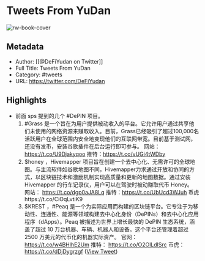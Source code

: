 # Tweets From YuDan

![rw-book-cover](https://pbs.twimg.com/profile_images/1701629042301321216/cQdN1t79.jpg)

## Metadata
- Author: [[@DeFiYudan on Twitter]]
- Full Title: Tweets From YuDan
- Category: #tweets
- URL: https://twitter.com/DeFiYudan

## Highlights
- 前面 sps 提到的几个 #DePIN 项目。
  1. #Grass 是一个旨在为用户提供被动收入的平台。它允许用户通过共享他们未使用的网络资源来赚取收入。目前，Grass已经吸引了超过100,000名活跃用户在全球范围内安全地变现他们的互联网带宽。目前基于测试网，还没有发币，安装谷歌插件在后台运行即可参与。
  网站：https://t.co/U9Djakyqoo
  推特：https://t.co/vUGi4tWDby
  2. $honey ，Hivemapper 项目旨在创建一个去中心化、无需许可的全球地图。与主流软件如谷歌地图不同，Hivemapper力求通过开放和协同的方式，以区块链技术和激励机制实现高质量和更新的地图数据。通过安装 Hivemapper 的行车记录仪，用户可以在驾驶时被动赚取代币 Honey。
  网站： https://t.co/dgp0aJA8Lq
  推特：https://t.co/UbUcd3WJuh
  币虎https://t.co/CiOqLvtiK9
  3. $KREST ，#Peaq 是一个为实际应用而构建的区块链平台。它专注于为移动性、连通性、能源等领域构建去中心化身份（DePINs）和去中心化应用程序（dApps）。Peaq 被描述为世界上增长最快的 DePIN 生态系统，涵盖了超过 10 万台机器、车辆、机器人和设备。这个平台还管理着超过 2500 万美元的代币化的机器实际资产。
  官网： https://t.co/w4BHlhE2Um
  推特： https://t.co/O2OlLdlSrc
  币虎：https://t.co/dDjDygrzgf ([View Tweet](https://twitter.com/DeFiYudan/status/1732408658322211017))
